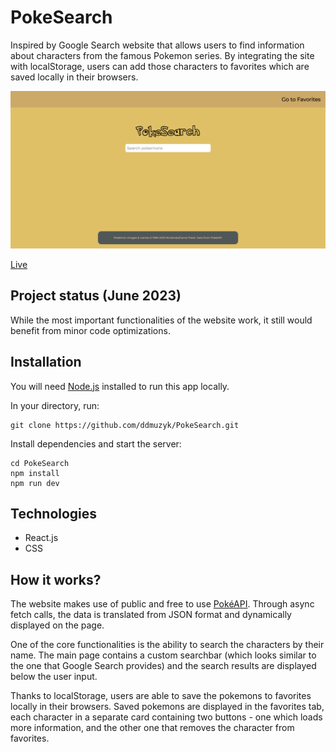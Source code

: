 # PokeSearch

Inspired by Google Search website that allows users to find information about characters from the famous Pokemon series. By integrating the site with localStorage, users can add those characters to favorites which are saved locally in their browsers.

<img src="./src/img/pokesearch.png">

[Live](https://pokesearch-pgoy.onrender.com/)

## Project status (June 2023)

While the most important functionalities of the website work, it still would benefit from minor code optimizations.


## Installation
You will need [Node.js](https://nodejs.org/en) installed to run this app locally.

In your directory, run:
```
git clone https://github.com/ddmuzyk/PokeSearch.git
```

Install dependencies and start the server:

```
cd PokeSearch
npm install
npm run dev
```

## Technologies

* React.js
* CSS

## How it works?

The website makes use of public and free to use [PokéAPI](https://pokeapi.co/). Through async fetch calls, the data is translated from JSON format and dynamically displayed on the page.

One of the core functionalities is the ability to search the characters by their name. The main page contains a custom searchbar (which looks similar to the one that Google Search provides) and the search results are displayed below the user input.

Thanks to localStorage, users are able to save the pokemons to favorites locally in their browsers. Saved pokemons are displayed in the favorites tab, each character in a separate card containing two buttons - one which loads more information, and the other one that removes the character from favorites.